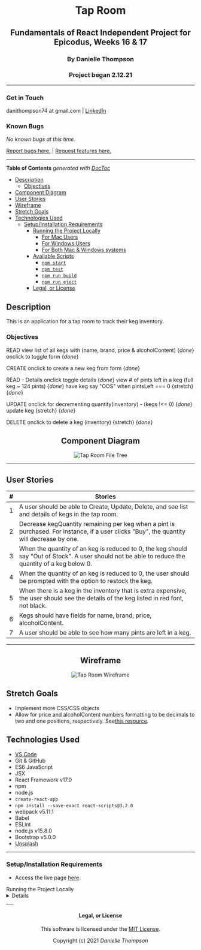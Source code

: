 <div align="center">

# Tap Room

## Fundamentals of React Independent Project for Epicodus, Weeks 16 & 17

### By Danielle Thompson

### Project began 2.12.21

</div>

---

### Get in Touch

danithompson74 at gmail.com | [LinkedIn](https://www.linkedin.com/in/danielle-thompson74/)

### Known Bugs

_No known bugs at this time._

[Report bugs here.](https://github.com/dani-t-codes/tap-room/issues) | [Request features here.](https://github.com/dani-t-codes/tap-room/issues)

___

<!-- START doctoc generated TOC please keep comment here to allow auto update -->
<!-- DON'T EDIT THIS SECTION, INSTEAD RE-RUN doctoc TO UPDATE -->
**Table of Contents**  *generated with [DocToc](https://github.com/thlorenz/doctoc)*

  - [Description](#description)
    - [Objectives](#objectives)
  - [Component Diagram](#component-diagram)
  - [User Stories](#user-stories)
  - [Wireframe](#wireframe)
  - [Stretch Goals](#stretch-goals)
  - [Technologies Used](#technologies-used)
    - [Setup/Installation Requirements](#setupinstallation-requirements)
        - [Running the Project Locally](#running-the-project-locally)
          - [For Mac Users](#for-mac-users)
          - [For Windows Users](#for-windows-users)
          - [For Both Mac & Windows systems](#for-both-mac--windows-systems)
        - [Available Scripts](#available-scripts)
          - [`npm start`](#npm-start)
          - [`npm test`](#npm-test)
          - [`npm run build`](#npm-run-build)
          - [`npm run eject`](#npm-run-eject)
      - [Legal, or License](#legal-or-license)

<!-- END doctoc generated TOC please keep comment here to allow auto update -->

## Description

This is an application for a tap room to track their keg inventory.

### Objectives

READ
view list of all kegs with (name, brand, price & alcoholContent) {_done_}
onclick to toggle form {_done_}

CREATE
onclick to create a new keg from form {_done_}

READ - Details
onclick toggle details {_done_}
view # of pints left in a keg (full keg ~ 124 pints) {_done_}
have keg say "OOS" when pintsLeft === 0 {stretch} {_done_}

UPDATE
onclick for decrementing quantity(inventory) - (kegs !<= 0) {_done_}
update keg {stretch} {_done_}

DELETE
onclick to delete a keg (inventory) {stretch} {_done_}

<div align="center">

## Component Diagram

![Tap Room File Tree](https://i.postimg.cc/BnXjV00P/Tap-Room-File-Tree.png)

</div>

---

## User Stories

|  # 	|  Stories 	|
|---	|---	|
|  1 	|  A user should be able to Create, Update, Delete, and see list and details of kegs in the tap room. 	|
|  2 	|   Decrease kegQuantity remaining per keg when a pint is purchased. For instance, if a user clicks "Buy", the quantity will decrease by one.	|
|  3 	|   When the quantity of an keg is reduced to 0, the keg should say "Out of Stock". A user should not be able to reduce the quantity of a keg below 0.	|
|  4 	|   When the quantity of an keg is reduced to 0, the user should be prompted with the option to restock the keg.	|
|  5 	|   When there is a keg in the inventory that is extra expensive, the user should see the details of the keg listed in red font, not black.	|
|  6 	|   Kegs should have fields for name, brand, price, alcoholContent.	|
|  7 	|   A user should be able to see how many pints are left in a keg.	|


<div align="center">

---

## Wireframe

![Tap Room Wireframe](https://i.postimg.cc/V6Jn98HR/Tap-Room-Wire-Frame.png)

</div>

## Stretch Goals

- Implement more CSS/CSS objects
- Allow for price and alcoholContent numbers formatting to be decimals to two and one positions, respectively. See[this resource](https://www.varvet.com/blog/format-numbers-in-input-fields-using-react/).

## Technologies Used

- [VS Code](https://code.visualstudio.com/download)
- Git & GitHub
- ES6 JavaScript
- JSX
- React Framework v17.0
- npm
- node.js
- `create-react-app`
- `npm install --save-exact react-scripts@3.2.0`
- webpack v5.11.1
- Babel
- ESLint
- node.js v15.8.0
- Bootstrap v5.0.0
- [Unsplash](unsplash.com)

___

### Setup/Installation Requirements

- Access the live page [here](https://tap-room.vercel.app/).

<summary> Running the Project Locally </summary>
  <details>

###### For Mac Users

- Access Terminal in your Finder, and open a new window. Install the package manager, [Homebrew](https://brew.sh/), on your device by entering this line of code in Terminal: `$ /usr/bin/ruby -e "$(curl -fsSL https://raw.githubusercontent.com/Homebrew/install/master/install)"`.
- Ensure Homebrew packages are run with this line of code: `echo 'export PATH=/usr/local/bin:$PATH' >> ~/.bash_profile`.
- Once homebrew is installed, install Git, a version control system for code writers, with this line of code `brew install git`.
- Now, install Node.js through Homebrew with the following command: `brew install node`.
- Confirm that node and npm (Node's package manager that is automatically installed alongside Node) are on your working system with two command lines `node -v` & `npm -v`, respectively returning something resembling `v14.5.0` & `6.14.5` (or higher).

###### For Windows Users

- Open a new Command Prompt window by typing "Cmd" in your computer's search bar.
- Determine whether you have 32-bit or 64-bit Windows by following these [instructions](https://support.microsoft.com/en-us/help/13443/windows-which-version-am-i-running).
- Go to [Git Bash](https://gitforwindows.org/), click on the "Download" button, and download the corresponding exe file from the Git for Windows site._
- Follow the instructions in the set up menu.

###### For Both Mac & Windows systems

* Once you have Git installed on your computer, go to this [GitHub repository](https://github.com/dani-t-codes/tap-room), click the "Fork" button in the upper right hand corner of the page, and clone this application with the following command:`git clone https://github.com/dani-t-codes/tap-room.git`.
* Go to the [Node.js website](https://nodejs.org/en/download/) and download the appropriate source code for your Windows operating system.
* Once the project has been cloned to your computer and you have all the necessary items on your local computer, open the project in the application of your choice.

##### Available Scripts

In the project directory, you can run:

###### `npm start`

Runs the app in the development mode.\
Open [http://localhost:3000](http://localhost:3000) to view it in the browser.

The page will reload if you make edits.\
You will also see any lint errors in the console.

###### `npm test`

Launches the test runner in the interactive watch mode.\
See the section about [running tests](https://facebook.github.io/create-react-app/docs/running-tests) for more information.

###### `npm run build`

Builds the app for production to the `build` folder.\
It correctly bundles React in production mode and optimizes the build for the best performance.

The build is minified and the filenames include the hashes.\
Your app is ready to be deployed!

See the section about [deployment](https://facebook.github.io/create-react-app/docs/deployment) for more information.

###### `npm run eject`

**Note: this is a one-way operation. Once you `eject`, you can’t go back!**

If you aren’t satisfied with the build tool and configuration choices, you can `eject` at any time. This command will remove the single build dependency from your project.

Instead, it will copy all the configuration files and the transitive dependencies (webpack, Babel, ESLint, etc) right into your project so you have full control over them. All of the commands except `eject` will still work, but they will point to the copied scripts so you can tweak them. At this point you’re on your own.

You don’t have to ever use `eject`. The curated feature set is suitable for small and middle deployments, and you shouldn’t feel obligated to use this feature. However we understand that this tool wouldn’t be useful if you couldn’t customize it when you are ready for it.

</details>
___

<div align="center">

#### Legal, or License

This software is licensed under the [MIT License](https://choosealicense.com/licenses/mit/).

Copyright (c) 2021 *_Danielle Thompson_*

</div>
